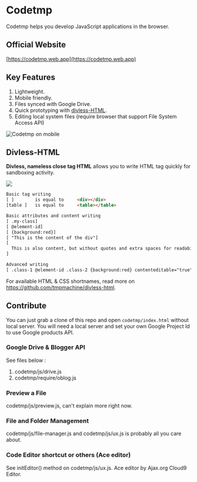 # Codetmp
Codetmp helps you develop JavaScript applications in the browser.

## Official Website
[https://codetmp.web.app](https://codetmp.web.app)

## Key Features
1. Lightweight.
2. Mobile friendly.
3. Files synced with Google Drive.
4. Quick prototyping with [divless-HTML](#divless-html).
5. Editing local system files (require browser that support File System Access API)

![Codetmp on mobile](https://1.bp.blogspot.com/-qHzR_-01sKs/X0DndkG-apI/AAAAAAAANR8/I2kG5Ql1eoEP0P5UaAl7pCOjPQUfWu1fwCLcBGAsYHQ/s440/1.png)

## Divless-HTML
**Divless, nameless close tag HTML** allows you to write HTML tag quickly for sandboxing activity.

<img src="https://1.bp.blogspot.com/-lj3s6crbuNA/XtNeSUSPT4I/AAAAAAAAMR8/Ky9au6E2NQoys7mKxBkngrpnv0wTDVdQACK4BGAsYHg/s820/Screenshot%2B2020-05-31%2Bat%2B2.34.38%2BPM.png">

```html
Basic tag writing
[ ]        is equal to     <div></div>
[table ]   is equal to     <table></table>

Basic attributes and content writing
[ .my-class]
[ @element-id]
[ {background:red}]
[ "This is the content of the div"]
[
  This is also content, but without quotes and extra spaces for readability
]

Advanced writing
[ .class-1 @element-id .class-2 {background:red} contenteditable="true" "This is the content" .class-3 {padding:8px}]
```

For available HTML & CSS shortnames, read more on https://github.com/tmpmachine/divless-html.


## Contribute
You can just grab a clone of this repo and open `codetmp/index.html` without local server. You will need a local server and set your own Google Project Id to use Google products API.

### Google Drive & Blogger API
See files below :
1. codetmp/js/drive.js
2. codetmp/require/oblog.js

### Preview a File
codetmp/js/preview.js, can't explain more right now.

### File and Folder Management
codetmp/js/file-manager.js and codetmp/js/ux.js is probably all you care about.

### Code Editor shortcut or others (Ace editor)
See initEditor() method on codetmp/js/ux.js. Ace editor by Ajax.org Cloud9 Editor.
